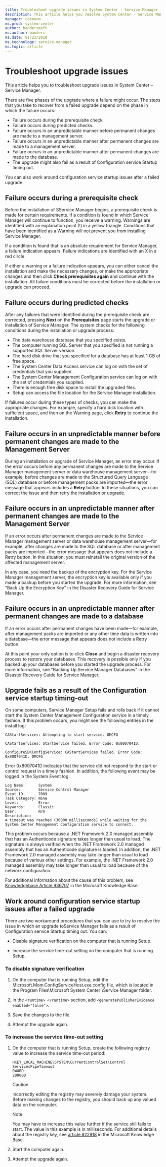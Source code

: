 ```yaml
---
title: Troubleshoot upgrade issues in System Center - Service Manager
description: This article helps you resolve System Center - Service Manager upgrade problems and work around them.
manager: carmonm
ms.prod: system-center
author: bandersmsft
ms.author: banders
ms.date: 01/23/2018
ms.technology: service-manager
ms.topic: article
---
```


# Troubleshoot upgrade issues

This article helps you to troubleshoot upgrade issues in System Center – Service Manager.

 There are five phases of the upgrade where a failure might occur. The steps that you take to recover from a failed upgrade depend on the phase in which the failure occurs:

- Failure occurs during the prerequisite check.
- Failure occurs during predicted checks.
- Failure occurs in an unpredictable manner before permanent changes are made to a management server.
- Failure occurs in an unpredictable manner after permanent changes are made to a management server.
- Failure occurs in an unpredictable manner after permanent changes are made to the database.
- The upgrade might also fail as a result of Configuration service Startup timing out.

You can also work around configuration service startup issues after a failed upgrade.

## Failure occurs during a prerequisite check

Before the installation of SService Manager begins, a prerequisite check is made for certain requirements. If a condition is found in which Service Manager will continue to function, you receive a warning. Warnings are identified with an explanation point (!) in a yellow triangle. Conditions that have been identified as a Warning will not prevent you from installing Service Manager.

If a condition is found that is an absolute requirement for Service Manager, a failure indication appears. Failure indications are identified with an X in a red circle.

If either a warning or a failure indication appears, you can either cancel the installation and make the necessary changes, or make the appropriate changes and then click **Check prerequisites again** and continue with the installation. All failure conditions must be corrected before the installation or upgrade can proceed.


## Failure occurs during predicted checks

After any failures that were identified during the prerequisite check are corrected, pressing **Next** on the **Prerequisites** page starts the upgrade or installation of Service Manager. The system checks for the following conditions during the installation or upgrade process:

- The data warehouse database that you specified exists.
- The computer running SQL Server that you specified is not running a supported SQL Server version.
- The hard disk drive that you specified for a database has at least 1 GB of free space.
- The System Center Data Access service can log on with the set of credentials that you supplied.
- The System Center Management Configuration service can log on with the set of credentials you supplied.
- There is enough free disk space to install the upgraded files.
- Setup can access the file location for the Service Manager installation.

If failures occur during these types of checks, you can make the appropriate changes. For example, specify a hard disk location with sufficient space, and then on the Warning page, click **Retry** to continue the installation.


## Failure occurs in an unpredictable manner before permanent changes are made to the Management Server

During an installation or upgrade of Service Manager, an error may occur. If the error occurs before any permanent changes are made to the Service Manager management server or data warehouse management server—for example, before changes are made to the Structured Query Language (SQL) database or before management packs are imported—the error message that appears includes a **Retry** button. In these situations, you can correct the issue and then retry the installation or upgrade.


## Failure occurs in an unpredictable manner after permanent changes are made to the Management Server

If an error occurs after permanent changes are made to the Service Manager management server or data warehouse management server—for example, after changes are made to the SQL database or after management packs are imported—the error message that appears does not include a Retry button. In this situation, you must reinstall the original version of the affected management server.

In any case, you need the backup of the encryption key. For the Service Manager management server, the encryption key is available only if you made a backup before you started the upgrade. For more information, see "Back Up the Encryption Key" in the Disaster Recovery Guide for Service Manager.

## Failure occurs in an unpredictable manner after permanent changes are made to a database

If an error occurs after permanent changes have been made—for example, after management packs are imported or any other time data is written into a database—the error message that appears does not include a Retry button.

At this point your only option is to click **Close** and begin a disaster recovery process to restore your databases. This recovery is possible only if you backed up your databases before you started the upgrade process. For more information, see "Backing Up Service Manager Databases" in the Disaster Recovery Guide for Service Manager.

## Upgrade fails as a result of the Configuration service startup timing-out

On some computers, Service Manager Setup fails and rolls back if it cannot start the System Center Management Configuration service in a timely fashion. If this problem occurs, you might see the following entries in the install log:

```
CAStartServices: Attempting to start service. OMCFG

CAStartServices: StartService failed. Error Code: 0x8007041D.

ConfigureSDKConfigService: CAStartServices failed. Error Code: 0x8007041D. OMCFG
```

Error 0x8007041D indicates that the service did not respond to the start or control request in a timely fashion. In addition, the following event may be logged in the System Event log:

```
Log Name:      System
Source:        Service Control Manager
Event ID:      7009
Task Category: None
Level:         Error
Keywords:      Classic
User:          N/A
Description:
A timeout was reached (30000 milliseconds) while waiting for the System Center Management Configuration service to connect.
```

This problem occurs because a .NET Framework 2.0 managed assembly that has an Authenticode signature takes longer than usual to load. The signature is always verified when the .NET Framework 2.0 managed assembly that has an Authenticode signature is loaded. In addition, the .NET Framework 2.0 managed assembly may take longer than usual to load because of various other settings. For example, the .NET Framework 2.0 managed assembly may take longer than usual to load because of the network configuration.

For additional information about the cause of this problem, see [Knowledgebase Article 936707](https://go.microsoft.com/fwlink/p/?LinkId=207190) in the Microsoft Knowledge Base.

## Work around configuration service startup issues after a failed upgrade

There are two workaround procedures that you can use to try to resolve the issue in which an upgrade toService Manager fails as a result of Configuration service Startup timing out. You can:  

-   Disable signature verification on the computer that is running Setup.  

-   Increase the service time\-out setting on the computer that is running Setup.  

### To disable signature verification  

1.  On the computer that is running Setup, edit the Microsoft.Mom.ConfigServiceHost.exe.config file, which is located in the Program Files\\Microsoft System Center <version>\\Service Manager folder.  

2.  In the `<runtime> </runtime>` section, add `<generatePublisherEvidence enabled="false">`.  

3.  Save the changes to the file.  

4.  Attempt the upgrade again.  

### To increase the service time\-out setting  

1.  On the computer that is running Setup, create the following registry value to increase the service time\-out period:  

    ```  
    HKEY_LOCAL_MACHINE\SYSTEM\CurrentControlSet\Control   
    ServicesPipeTimeout  
    DWORD  
    200000  

    ```  

    > [!CAUTION]  
    >  Incorrectly editing the registry may severely damage your system. Before making changes to the registry, you should back up any valued data on the computer.  

    > [!NOTE]  
    >  You may have to increase this value further if the service still fails to start. The value in this example is in milliseconds. For additional details about the registry key, see [article 922918](https://go.microsoft.com/fwlink/p/?LinkId=207191) in the Microsoft Knowledge Base.  

2.  Start the computer again.  

3.  Attempt the upgrade again.
